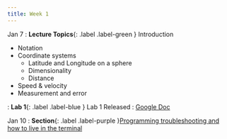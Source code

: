 ```yaml
---
title: Week 1
---
```


Jan 7
: **Lecture Topics**{: .label .label-green } Introduction
   - Notation
   - Coordinate systems
     - Latitude and Longitude on a sphere
     - Dimensionality
     - Distance
   - Speed & velocity
   - Measurement and error

: **Lab 1**{: .label .label-blue } Lab 1 Released
  : [Google Doc]()

Jan 10
: **Section**{: .label .label-purple }[Programming troubleshooting and how to live in the terminal](#)


